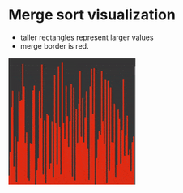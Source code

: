 # Merge sort visualization
* taller rectangles represent larger values
* merge border is red. 


![todo-demo](https://github.com/alexshelto/sorts-and-ds/blob/main/visualizations/Gif-Archive/mergesort.gif)
